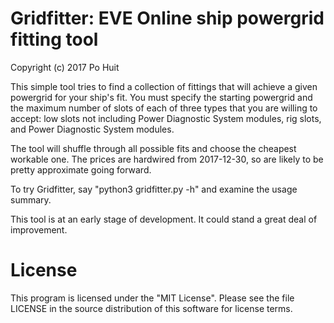 # Gridfitter: EVE Online ship powergrid fitting tool
Copyright (c) 2017 Po Huit

This simple tool tries to find a collection of fittings that
will achieve a given powergrid for your ship's fit. You must
specify the starting powergrid and the maximum number of
slots of each of three types that you are willing to accept:
low slots not including Power Diagnostic System modules, rig
slots, and Power Diagnostic System modules.

The tool will shuffle through all possible fits and choose
the cheapest workable one. The prices are hardwired from
2017-12-30, so are likely to be pretty approximate going
forward.

To try Gridfitter, say "python3 gridfitter.py -h" and
examine the usage summary.

This tool is at an early stage of development. It could
stand a great deal of improvement.

# License

This program is licensed under the "MIT License".  Please
see the file LICENSE in the source distribution of this
software for license terms.

